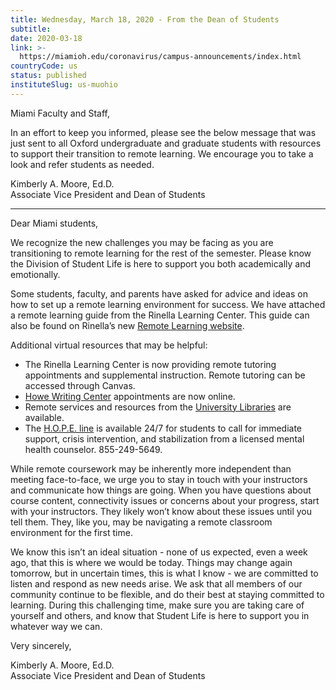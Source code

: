 ```yaml
---
title: Wednesday, March 18, 2020 - From the Dean of Students
subtitle: 
date: 2020-03-18
link: >-
  https://miamioh.edu/coronavirus/campus-announcements/index.html
countryCode: us
status: published
instituteSlug: us-muohio
---
```

Miami Faculty and Staff,

In an effort to keep you informed, please see the below message that was just sent to all Oxford undergraduate and graduate students with resources to support their transition to remote learning. We encourage you to take a look and refer students as needed.

Kimberly A. Moore, Ed.D.  
Associate Vice President and Dean of Students

_____________________________________

Dear Miami students,

We recognize the new challenges you may be facing as you are transitioning to remote learning for the rest of the semester. Please know the Division of Student Life is here to support you both academically and emotionally.

Some students, faculty, and parents have asked for advice and ideas on how to set up a remote learning environment for success. We have attached a remote learning guide from the Rinella Learning Center. This guide can also be found on Rinella’s new [Remote Learning website](https://miamioh.edu/student-life/rinella-learning-center/academic-support/online-resources/remote-learning/index.html).

Additional virtual resources that may be helpful:

  * The Rinella Learning Center is now providing remote tutoring appointments and supplemental instruction. Remote tutoring can be accessed through Canvas.
  * [Howe Writing Center](//www.miamioh.edu/hcwe/hwc/index.html) appointments are now online.
  * Remote services and resources from the [University Libraries](https://www.lib.miamioh.edu/coronavirus) are available.
  * The [H.O.P.E. line](https://miamioh.edu/student-life/student-counseling-service/resources/hope-line/index.html) is available 24/7 for students to call for immediate support, crisis intervention, and stabilization from a licensed mental health counselor. 855-249-5649.



While remote coursework may be inherently more independent than meeting face-to-face, we urge you to stay in touch with your instructors and communicate how things are going. When you have questions about course content, connectivity issues or concerns about your progress, start with your instructors. They likely won’t know about these issues until you tell them. They, like you, may be navigating a remote classroom environment for the first time.

We know this isn’t an ideal situation - none of us expected, even a week ago, that this is where we would be today. Things may change again tomorrow, but in uncertain times, this is what I know - we are committed to listen and respond as new needs arise. We ask that all members of our community continue to be flexible, and do their best at staying committed to learning. During this challenging time, make sure you are taking care of yourself and others, and know that Student Life is here to support you in whatever way we can.

Very sincerely,

Kimberly A. Moore, Ed.D.  
Associate Vice President and Dean of Students
